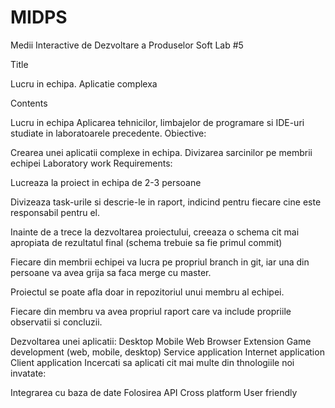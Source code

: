 # MIDPS
Medii Interactive de Dezvoltare a Produselor Soft Lab #5

Title

Lucru in echipa. Aplicatie complexa

Contents

Lucru in echipa
Aplicarea tehnicilor, limbajelor de programare si IDE-uri studiate in laboratoarele precedente.
Obiective:

Crearea unei aplicatii complexe in echipa.
Divizarea sarcinilor pe membrii echipei
Laboratory work Requirements:

Lucreaza la proiect in echipa de 2-3 persoane

Divizeaza task-urile si descrie-le in raport, indicind pentru fiecare cine este responsabil pentru el.

Inainte de a trece la dezvoltarea proiectului, creeaza o schema cit mai apropiata de rezultatul final (schema trebuie sa fie primul commit)

Fiecare din membrii echipei va lucra pe propriul branch in git, iar una din persoane va avea grija sa faca merge cu master.

Proiectul se poate afla doar in repozitoriul unui membru al echipei.

Fiecare din membru va avea propriul raport care va include propriile observatii si concluzii.

Dezvoltarea unei aplicatii:
Desktop
Mobile
Web
Browser Extension
Game development (web, mobile, desktop)
Service application
Internet application
Client application
Incercati sa aplicati cit mai multe din thnologiile noi invatate:

Integrarea cu baza de date
Folosirea API
Cross platform
User friendly
